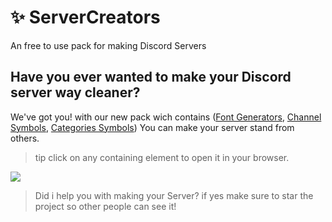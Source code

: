 # ✨ ServerCreators
An free to use pack for making Discord Servers

## Have you ever wanted to make your Discord server way cleaner?
We've got you! with our new pack wich contains ([Font Generators](https://github.com/Alangopro/ServerCreators/blob/main/FontGenerators.md), [Channel Symbols](https://github.com/Alangopro/ServerCreators/blob/main/ChannelSymbols.md), [Categories Symbols](https://github.com/Alangopro/ServerCreators/blob/main/CategoriesSymbols))
You can make your server stand from others.

> tip click on any containing element to open it in your browser.

![](http://tuan-flask.herokuapp.com/service/star?url=https://github.com/Alangopro/ServerCreators&type=watch|star|)
> Did i help you with making your Server? if yes make sure to star the project so other people can see it!
